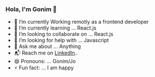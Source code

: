 ### Hola, I'm Gonim 👋

- 🔭 I’m currently Working remotly as a frontend developer 
- 🌱 I’m currently learning ... React.js 
- 👯 I’m looking to collaborate on ... React.js
- 🤔 I’m looking for help with ... Javascript
- 💬 Ask me about ... Anything
- 📬 Reach me on  [LinkedIn](https://www.linkedin.com/in/gonim/)..
- 😄 Pronouns: ... Gonim/Jo
- ⚡ Fun fact: ... I am happy 
